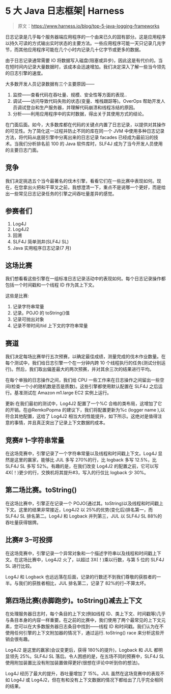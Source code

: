 # 5 大 Java 日志框架| Harness

> 原文：<https://www.harness.io/blog/top-5-java-logging-frameworks>

日志记录是几乎每个服务器端应用程序的一个由来已久的固有部分。这是应用程序以持久可读的方式输出实时状态的主要方法。一些应用程序可能一天只记录几兆字节，而其他应用程序可能在几个小时内记录几十亿字节或更多的数据。

由于日志记录通常需要 IO 将数据写入磁盘(阻塞或异步)，因此这是有代价的。当在短时间内记录大量数据时，该成本会迅速增加。我们决定深入了解一些当今领先的日志引擎的速度。

大多数开发人员记录数据有三个主要原因——

1.  监控——查看代码在吞吐量、规模、安全性等方面的表现..
2.  调试——访问导致代码失败的状态(变量、堆栈跟踪等)。OverOps 帮助开发人员调试登台和生产服务器，并理解代码崩溃和线程冻结的原因。
3.  分析——利用应用程序中的实时数据，得出关于其使用方式的结论。

在门面后面。如今，大多数库都在代码的关键点内置了日志记录，以提供对其操作的可见性。为了简化这一过程并防止不同的库在同一个 JVM 中使用多种日志记录方法，将代码从底层引擎中分离出来的日志记录 facades 已经成为最前沿的技术。当我们分析排名前 100 的 Java 软件库时，SLF4J 成为了当今开发人员使用的主要日志门面。

## 竞争

我们决定挑选五个当今最著名的伐木引擎，看看它们在一些比赛中表现如何。现在，在您拿出火把和干草叉之前，我想澄清一下，重点不是说哪一个更好，而是给出一些常见日志记录任务的引擎之间吞吐量差异的感觉。

## 参赛者们

1.  Log4J
2.  Log4J2
3.  回溯
4.  SLF4J 简单测井(SLF4J SL)
5.  Java 实用程序日志记录(7 月)

## 这场比赛

我们想看看这些引擎在一组标准日志记录活动中的表现如何。每个日志记录操作都包括一个时间戳和一个线程 ID 作为其上下文。

这些是比赛:

1.  记录字符串常量
2.  记录。POJO 的 toString()值
3.  记录可抛出对象
4.  记录不带时间/tid 上下文的字符串常量

## 赛道

我们决定每场比赛举行五次预赛，以确定最佳成绩，测量完成的伐木作业数量。在每个测试中，我们给日志引擎一个在一分钟内跨 10 个线程执行的任务(测试分别运行)。然后，我们取出偏差最大的两次预赛，并对其余三次的结果进行平均。

在每个单独的日志操作之间，我们给 CPU 一些工作来在日志操作之间留出一些空间(检查一个小的随机数是否是质数)。这些引擎都使用默认配置在 SLF4J 之后运行。基准测试在 Amazon m1.large EC2 实例上运行。

更新:在我们最初的测试中，Log4J2 配置了一个%C 合格的类布局，这增加了它的开销。在@RemkoPopma 的建议下，我们将配置更新为%c (logger name ),以符合其他配置，这给了 Log4J2 相当大的性能提升，如下所示。这绝对是值得注意的事情，并且真正突出了记录上下文数据的成本。

## 竞赛# 1–字符串常量

在这场竞赛中，引擎记录了一个字符串常量以及线程和时间戳上下文。Log4J 显然是这里的赢家，能够比 JUL 多写 270%的行，比 logback 多写 12.5%，比 SLF4J SL 多写 52%。有趣的是，在我们改变 Log4J2 的配置之前，它可以写 4X(！)更少的行，交换机将其提升#3，写入的行仅比 logback 少 30%。

## 第二场比赛。toString()

在这场比赛中，引擎正在记录一个 POJO(通过其。toString)以及线程和时间戳上下文。这里的结果非常接近，Log4J2 以 25%的优势(变化后)排名第一，而 SLF4J SL 排名第二。Log4J 和 Logback 并列第三，JUL 以 SLF4J SL 88%的吞吐量获得银牌。

## 比赛# 3–可投掷

在这场竞赛中，引擎记录一个异常对象和一个描述字符串以及线程和时间戳上下文。在这场比赛中，Log4J2 火了，以超过 3X(！)乘以行数，与第 5 位的 SLF4J SL 进行比较。

Log4J 和 Logback 也远远落在后面，记录的行数还不到我们尊敬的获胜者的一半。与我们的获胜者相比，JUL 排名第二，记录了 82%的行–不算太坏。

## 第四场比赛(赤脚跑步)。toString()减去上下文

在处理服务器日志时，每个条目的上下文(例如线程 ID、类上下文、时间戳等)几乎与条目本身的内容一样重要。在之前的比赛中，我们使用了两个最常见的上下文元素，您可以在大多数服务器日志条目中找到——线程 ID 和时间戳。我们认为在不使用任何引擎的上下文附加器的情况下，通过运行. toString() race 来分析这些开销会很有趣。

Log4J2 是这里的赢家(会议变更后，获得 180%的提升)，Logback 和 JUL 都明显领先 25%。SLF4J SL 落后。令人困惑的是，在五场不同的预赛中，SLF4J SL 使用附加装置比没有附加装置做得更好(很想在评论中听到你的想法)。

Log4J 经历了最大的提升，吞吐量增加了 15%。JUL 虽然在这场竞赛中的表现不如 Log4J 或 Log4J2，但在有和没有上下文数据的情况下都给出了几乎完全相同的结果。